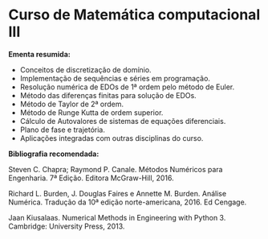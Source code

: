 # Curso de Matemática computacional III

**Ementa resumida:**
- Conceitos de discretização de domínio. 
- Implementação de sequências e séries em programação. 
- Resolução numérica de EDOs de 1ª ordem pelo método de Euler. 
- Método das diferenças finitas para solução de EDOs. 
- Método de Taylor de 2ª ordem.  
- Método de Runge Kutta de ordem superior. 
- Cálculo de Autovalores de sistemas de equações diferenciais. 
- Plano de fase e trajetória.   
- Aplicações integradas com outras disciplinas do curso.
 
**Bibliografia recomendada:** 

Steven C. Chapra; Raymond P. Canale. Métodos Numéricos para Engenharia. 7ª Edição. Editora McGraw-Hill, 2016.

Richard L. Burden, J. Douglas Faires e Annette M. Burden. Análise Numérica. Tradução da 10ª edição norte-americana, 2016. Ed Cengage. 

Jaan Kiusalaas. Numerical Methods in Engineering with Python 3. Cambridge: University Press, 2013.
